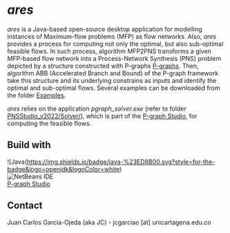 # _ares_

_ares_ is a Java-based open-source desktop application for modelling instances of Maximum-flow problems (MFP) as flow networks. Also, _ares_ provides a process for computing not only the optimal, but also sub-optimal feasible flows. In such process, algorithm MFP2PNS transforms a given MFP-based flow network into a Process-Network Synthesis (PNS) problem depicted by a structure constructed with P-graphs [P-graphs](https://p-graph.org/). Then, algorithm ABB (Accelerated Branch and Bound) of the P-graph framework take this structure and its underlying constrains as inputs and identify the optimal and sub-optimal flows. Several examples can be downloaded from the folder [Examples](https://github.com/j-c-garciao/ares/blob/main/Examples/).

_ares_ relies on the application _pgraph_solver.exe_ (refer to folder [PNSStudio_v2022/Solver/](https://github.com/j-c-garciao/ares/blob/main/PNSStudio_v2022/Solver/)), which is part of the [P-graph Studio](https://p-graph.org/downloads/), for computing the feasible flows.

## Build with

![Java(https://img.shields.io/badge/java-%23ED8B00.svg?style=for-the-badge&logo=openjdk&logoColor=white)
<br>
![NetBeans IDE](https://img.shields.io/badge/NetBeansIDE-1B6AC6.svg?style=for-the-badge&logo=apache-netbeans-ide&logoColor=white)
<br>
[P-graph Studio](https://p-graph.org/downloads/)

## Contact

Juan Carlos García-Ojeda (aka JC) - jcgarciao [at] unicartagena.edu.co

